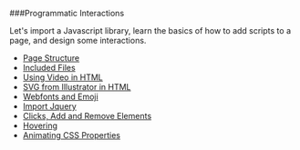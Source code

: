 ###Programmatic Interactions

Let's import a Javascript library, learn the basics of how to add scripts to a page, and design some interactions.

- [Page Structure](structure.md)
- [Included Files](includes.md)
- [Using Video in HTML](video.md)
- [SVG from Illustrator in HTML](svg.md)
- [Webfonts and Emoji](fonts.md)
- [Import Jquery](jquery.md)
- [Clicks, Add and Remove Elements](addremove.md)
- [Hovering](hover.md)
- [Animating CSS Properties](animate.md)
